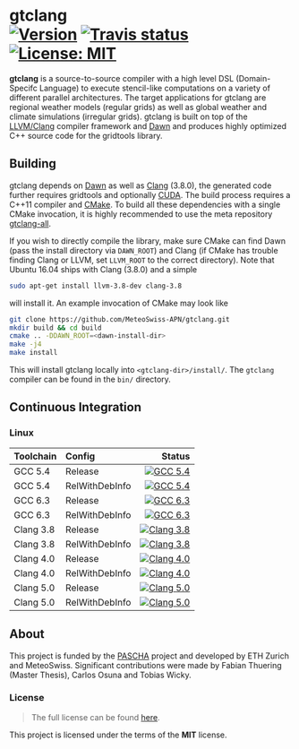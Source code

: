 gtclang <br/> <a target="_blank" href="http://semver.org">![Version][Version.Badge]</a> <a target="_blank" href="https://travis-ci.org/MeteoSwiss-APN/dawn">![Travis status][TravisCI.Badge]</a> <a target="_blank" href="https://opensource.org/licenses/MIT">![License: MIT][MIT.License]</a>
===========

**gtclang** is a source-to-source compiler with a high level DSL (Domain-Specifc Language) to execute stencil-like computations on a variety of different parallel architectures. The target applications for gtclang are regional weather models (regular grids) as well as global weather and climate simulations (irregular grids). gtclang is built on top of the [LLVM/Clang](https://clang.llvm.org/) compiler framework and [Dawn](https://github.com/MeteoSwiss-APN/dawn) and produces highly optimized C++ source code for the gridtools library.

## Building

gtclang depends on [Dawn](https://github.com/MeteoSwiss-APN/dawn) as well as [Clang](https://clang.llvm.org/) (3.8.0), the generated code further requires gridtools and optionally [CUDA](https://developer.nvidia.com/cuda-downloads). The build process requires a C++11 compiler and [CMake](https://cmake.org/). To build all these dependencies with a single CMake invocation, it is highly recommended to use the meta repository [gtclang-all](https://github.com/MeteoSwiss-APN/gtclang-all).


If you wish to directly compile the library, make sure CMake can find Dawn (pass the install directory via ``DAWN_ROOT``) and Clang (if CMake has trouble finding Clang or LLVM, set ``LLVM_ROOT`` to the correct directory). Note that Ubuntu 16.04 ships with Clang (3.8.0) and a simple

```bash
sudo apt-get install llvm-3.8-dev clang-3.8
```

will install it. An example invocation of CMake may look like

```bash
git clone https://github.com/MeteoSwiss-APN/gtclang.git
mkdir build && cd build
cmake .. -DDAWN_ROOT=<dawn-install-dir>
make -j4
make install
```

This will install gtclang locally into `<gtclang-dir>/install/`. The `gtclang` compiler can be found in the `bin/` directory.

## Continuous Integration

### Linux

|  Toolchain   | Config         |                                                     Status                                                               |
|:-------------|:---------------|-------------------------------------------------------------------------------------------------------------------------:|
| GCC 5.4      | Release        |  <a target="_blank" href="https://travis-ci.org/MeteoSwiss-APN/gtclang">![GCC 5.4][GCC_54_Release.Badge]</a>             |
| GCC 5.4      | RelWithDebInfo |  <a target="_blank" href="https://travis-ci.org/MeteoSwiss-APN/gtclang">![GCC 5.4][GCC_54_RelWithDebInfo.Badge]</a>      |
| GCC 6.3      | Release        |  <a target="_blank" href="https://travis-ci.org/MeteoSwiss-APN/gtclang">![GCC 6.3][GCC_63_Release.Badge]</a>             |
| GCC 6.3      | RelWithDebInfo |  <a target="_blank" href="https://travis-ci.org/MeteoSwiss-APN/gtclang">![GCC 6.3][GCC_63_RelWithDebInfo.Badge]</a>      |
| Clang 3.8    | Release        |  <a target="_blank" href="https://travis-ci.org/MeteoSwiss-APN/gtclang">![Clang 3.8][Clang_38_Release.Badge]</a>         |
| Clang 3.8    | RelWithDebInfo |  <a target="_blank" href="https://travis-ci.org/MeteoSwiss-APN/gtclang">![Clang 3.8][Clang_38_RelWithDebInfo.Badge]</a>  |
| Clang 4.0    | Release        |  <a target="_blank" href="https://travis-ci.org/MeteoSwiss-APN/gtclang">![Clang 4.0][Clang_40_Release.Badge]</a>         |
| Clang 4.0    | RelWithDebInfo |  <a target="_blank" href="https://travis-ci.org/MeteoSwiss-APN/gtclang">![Clang 4.0][Clang_40_RelWithDebInfo.Badge]</a>  |
| Clang 5.0    | Release        |  <a target="_blank" href="https://travis-ci.org/MeteoSwiss-APN/gtclang">![Clang 5.0][Clang_50_Release.Badge]</a>         |
| Clang 5.0    | RelWithDebInfo |  <a target="_blank" href="https://travis-ci.org/MeteoSwiss-APN/gtclang">![Clang 5.0][Clang_50_RelWithDebInfo.Badge]</a>  |

## About

This project is funded by the [PASCHA](http://www.pasc-ch.org/projects/2017-2020/pascha) project and developed by ETH Zurich and MeteoSwiss.
Significant contributions were made by Fabian Thuering (Master Thesis), Carlos Osuna and Tobias Wicky. 

### License

> The full license can be found [here](https://opensource.org/licenses/MIT).

This project is licensed under the terms of the **MIT** license.

<!-- Links -->
[TravisCI]: https://travis-ci.org/MeteoSwiss-APN/gtclang
[TravisCI.Badge]: https://travis-ci.org/MeteoSwiss-APN/gtclang.svg?branch=master
[Documentation.Badge]: https://img.shields.io/badge/documentation-link-blue.svg
[MIT.License]: https://img.shields.io/badge/License-MIT-blue.svg
[Version.Badge]: https://badge.fury.io/gh/MeteoSwiss-APN%2Fgtclang.svg
[GCC_54_Release.Badge]: https://travis-matrix-badges.herokuapp.com/repos/MeteoSwiss-APN/gtclang/branches/master/3
[GCC_54_RelWithDebInfo.Badge]: https://travis-matrix-badges.herokuapp.com/repos/MeteoSwiss-APN/gtclang/branches/master/4
[GCC_63_Release.Badge]: https://travis-matrix-badges.herokuapp.com/repos/MeteoSwiss-APN/gtclang/branches/master/5
[GCC_63_RelWithDebInfo.Badge]: https://travis-matrix-badges.herokuapp.com/repos/MeteoSwiss-APN/gtclang/branches/master/6
[Clang_38_Release.Badge]: https://travis-matrix-badges.herokuapp.com/repos/MeteoSwiss-APN/gtclang/branches/master/7
[Clang_38_RelWithDebInfo.Badge]: https://travis-matrix-badges.herokuapp.com/repos/MeteoSwiss-APN/gtclang/branches/master/8
[Clang_40_Release.Badge]: https://travis-matrix-badges.herokuapp.com/repos/MeteoSwiss-APN/gtclang/branches/master/9
[Clang_40_RelWithDebInfo.Badge]: https://travis-matrix-badges.herokuapp.com/repos/MeteoSwiss-APN/gtclang/branches/master/10
[Clang_50_Release.Badge]: https://travis-matrix-badges.herokuapp.com/repos/MeteoSwiss-APN/gtclang/branches/master/11
[Clang_50_RelWithDebInfo.Badge]: https://travis-matrix-badges.herokuapp.com/repos/MeteoSwiss-APN/gtclang/branches/master/12